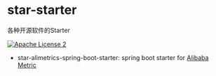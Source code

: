 # star-starter

各种开源软件的Starter

[![Apache License 2](https://img.shields.io/badge/license-ASF2-blue.svg)](https://www.apache.org/licenses/LICENSE-2.0.txt)

- star-alimetrics-spring-boot-starter: spring boot starter for [Alibaba Metric](https://github.com/alibaba/metrics) 